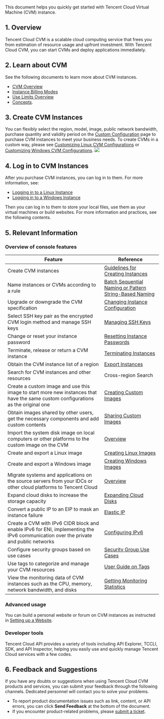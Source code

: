 This document helps you quickly get started with Tencent Cloud Virtual Machine (CVM) instance. 

## 1. Overview
Tencent Cloud CVM is a scalable cloud computing service that frees you from estimation of resource usage and upfront investment. With Tencent Cloud CVM, you can start CVMs and deploy applications immediately.


## 2. Learn about CVM
See the following documents to learn more about CVM instances.
- [CVM Overview](https://intl.cloud.tencent.com/document/product/213/495)
- [Instance Billing Modes](https://intl.cloud.tencent.com/document/product/213/2180)
- [Use Limits Overview](https://intl.cloud.tencent.com/document/product/213/15379)
- [Concepts](https://intl.cloud.tencent.com/document/product/213/38678).


## 3. Create CVM Instances
You can flexibly select the region, model, image, public network bandwidth, purchase quantity and validity period on the [Custom Configuration](http://manage.qcloud.com/shoppingcart/shop.php?tab=cvm&_ga=1.91351132.770173325.1571651505) page to purchase CVM instances to meet your business needs.
To create CVMs in a custom way, please see [Customizing Linux CVM Configurations](https://intl.cloud.tencent.com/document/product/213/10517) or [Customizing Windows CVM Configurations](https://intl.cloud.tencent.com/document/product/213/10516).
![](https://main.qcloudimg.com/raw/40c2812ff1294f901238cc3e39ba25f9.png)

## 4. Log in to CVM Instances
After you purchase CVM instances, you can log in to them. For more information, see:
 - [Logging in to a Linux Instance](https://intl.cloud.tencent.com/document/product/213/5436)
 - [Logging in to a Windows Instance](https://intl.cloud.tencent.com/document/product/213/5435)


Then you can log in to them to store your local files, use them as your virtual machines or build websites. For more information and practices, see the following contents.


## 5. Relevant Information

### Overview of console features
| Feature | Reference |
|---------|---------|
| Create CVM instances | [Guidelines for Creating Instances](https://intl.cloud.tencent.com/document/product/213/36302) |
| Name instances or CVMs according to a rule | [Batch Sequential Naming or Pattern String-Based Naming](https://intl.cloud.tencent.com/document/product/213/32020) |
| Upgrade or downgrade the CVM specification | [Changing Instance Configuration](https://intl.cloud.tencent.com/document/product/213/2178) |
| Select SSH key pair as the encrypted CVM login method and manage SSH keys | [Managing SSH Keys](https://intl.cloud.tencent.com/document/product/213/16691) |
| Change or reset your instance password | [Resetting Instance Passwords](https://intl.cloud.tencent.com/document/product/213/16566) |
| Terminate, release or return a CVM instance | [Terminating Instances](https://intl.cloud.tencent.com/document/product/213/4930) |
| Obtain the CVM instance list of a region| [Export Instances](https://intl.cloud.tencent.com/document/product/213/16563) |
| Search for CVM instances and other resources| Cross-region Search |
| Create a custom image and use this image to start more new instances that have the same custom configurations as the original one | [Creating Custom Images](https://intl.cloud.tencent.com/document/product/213/4942) |
| Obtain images shared by other users, get the necessary components and add custom contents | [Sharing Custom Images](https://intl.cloud.tencent.com/document/product/213/4944) |
| Import the system disk image on local computers or other platforms to the custom image on the CVM | [Overview](https://intl.cloud.tencent.com/document/product/213/4945) |
| Create and export a Linux image | [Creating Linux Images](https://intl.cloud.tencent.com/document/product/213/17814) |
| Create and export a Windows image | [Creating Windows Images](https://intl.cloud.tencent.com/document/product/213/17815) |
| Migrate systems and applications on the source servers from your IDCs or other cloud platforms to Tencent Cloud | [Overview](https://intl.cloud.tencent.com/document/product/213/35639) |
| Expand cloud disks to increase the storage capacity | [Expanding Cloud Disks](https://intl.cloud.tencent.com/document/product/213/32377) |
| Convert a public IP to an EIP to mask an instance failure | [Elastic IP](https://intl.cloud.tencent.com/document/product/213/16586) |
| Create a CVM with IPv6 CIDR block and enable IPv6 for ENI, implementing the IPv6 communication over the private and public networks | [Configuring IPv6](https://intl.cloud.tencent.com/document/product/213/34836) |
| Configure security groups based on use cases | [Security Group Use Cases](https://intl.cloud.tencent.com/document/product/213/32369) |
| Use tags to categorize and manage your CVM resources | [User Guide on Tags](https://intl.cloud.tencent.com/document/product/213/19548) |
| View the monitoring data of CVM instances such as the CPU, memory, network bandwidth, and disks | [Getting Monitoring Statistics](https://intl.cloud.tencent.com/document/product/213/5178) |

### Advanced usage
You can build a personal website or forum on CVM instances as instructed in [Setting up a Website](https://intl.cloud.tencent.com/document/product/213/34815).

### Developer tools
Tencent Cloud API provides a variety of tools including API Explorer, TCCLI, SDK, and API Inspector, helping you easily use and quickly manage Tencent Cloud services with a few codes. 


## 6. Feedback and Suggestions
If you have any doubts or suggestions when using Tencent Cloud CVM products and services, you can submit your feedback through the following channels. Dedicated personnel will contact you to solve your problems.
- To report product documentation issues such as link, content, or API errors, you can click **Send Feedback** at the bottom of the document.
- If you encounter product-related problems, please [submit a ticket](https://console.cloud.tencent.com/workorder/category).

  



